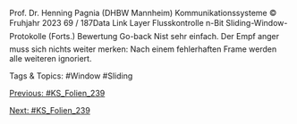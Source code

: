 Prof. Dr. Henning Pagnia (DHBW Mannheim) Kommunikationssysteme © Fruhjahr 2023 69 / 187Data Link Layer Flusskontrolle
n-Bit Sliding-Window-Protokolle (Forts.)
Bewertung
Go-back Nist sehr einfach. Der Empf anger muss sich nichts weiter merken: Nach
einem fehlerhaften Frame werden alle weiteren ignoriert.

   Tags & Topics:
   #Window
   #Sliding

[Previous: #KS_Folien_239](KS_Folien_239.md)

[Next: #KS_Folien_239](KS_Folien_239.md)